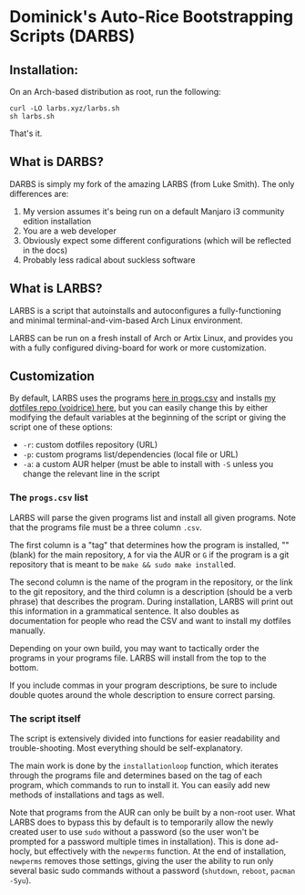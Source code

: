 # Dominick's Auto-Rice Bootstrapping Scripts (DARBS)

## Installation:

On an Arch-based distribution as root, run the following:

```
curl -LO larbs.xyz/larbs.sh
sh larbs.sh
```

That's it.

## What is DARBS?
DARBS is simply my fork of the amazing LARBS (from Luke Smith). The only differences are:
1. My version assumes it's being run on a default Manjaro i3 community edition installation
2. You are a web developer
3. Obviously expect some different configurations (which will be reflected in the docs)
4. Probably less radical about suckless software

## What is LARBS?

LARBS is a script that autoinstalls and autoconfigures a fully-functioning
and minimal terminal-and-vim-based Arch Linux environment.

LARBS can be run on a fresh install of Arch or Artix Linux, and provides you
with a fully configured diving-board for work or more customization.

## Customization

By default, LARBS uses the programs [here in progs.csv](progs.csv) and installs
[my dotfiles repo (voidrice) here](https://github.com/lukesmithxyz/voidrice),
but you can easily change this by either modifying the default variables at the
beginning of the script or giving the script one of these options:

- `-r`: custom dotfiles repository (URL)
- `-p`: custom programs list/dependencies (local file or URL)
- `-a`: a custom AUR helper (must be able to install with `-S` unless you
  change the relevant line in the script

### The `progs.csv` list

LARBS will parse the given programs list and install all given programs. Note
that the programs file must be a three column `.csv`.

The first column is a "tag" that determines how the program is installed, ""
(blank) for the main repository, `A` for via the AUR or `G` if the program is a
git repository that is meant to be `make && sudo make install`ed.

The second column is the name of the program in the repository, or the link to
the git repository, and the third column is a description (should be a verb
phrase) that describes the program. During installation, LARBS will print out
this information in a grammatical sentence. It also doubles as documentation
for people who read the CSV and want to install my dotfiles manually.

Depending on your own build, you may want to tactically order the programs in
your programs file. LARBS will install from the top to the bottom.

If you include commas in your program descriptions, be sure to include double
quotes around the whole description to ensure correct parsing.

### The script itself

The script is extensively divided into functions for easier readability and
trouble-shooting. Most everything should be self-explanatory.

The main work is done by the `installationloop` function, which iterates
through the programs file and determines based on the tag of each program,
which commands to run to install it. You can easily add new methods of
installations and tags as well.

Note that programs from the AUR can only be built by a non-root user. What
LARBS does to bypass this by default is to temporarily allow the newly created
user to use `sudo` without a password (so the user won't be prompted for a
password multiple times in installation). This is done ad-hocly, but
effectively with the `newperms` function. At the end of installation,
`newperms` removes those settings, giving the user the ability to run only
several basic sudo commands without a password (`shutdown`, `reboot`,
`pacman -Syu`).
